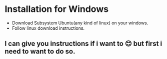 # Installation for Windows

- Download Subsystem Ubuntu(any kind of linux) on your windows.
- Follow linux download instructions.

## I can give you instructions if i want to 😊 but first i need to want to do so.
